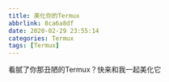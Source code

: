 ```yaml
---
title: 美化你的Termux
abbrlink: 8ca6a8df
date: 2020-02-29 23:55:14
categories: Termux
tags: [Termux]
---
```

看腻了你那丑陋的Termux？快来和我一起美化它
<!--more-->
